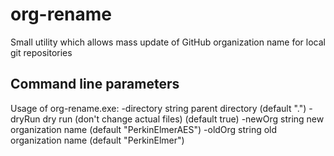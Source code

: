 # org-rename
Small utility which allows mass update of GitHub organization name for local git repositories

## Command line parameters

Usage of org-rename.exe:
  -directory string
        parent directory (default ".")
  -dryRun
        dry run (don't change actual files) (default true)
  -newOrg string
        new organization name (default "PerkinElmerAES")
  -oldOrg string
        old organization name (default "PerkinElmer")
